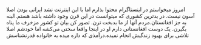 امروز میخواستم در اینستاگرام محتوا بذارم اما با این اینترنت نشد
ایرانی بودن اصلا آسون نیست. در بدترین کشوری که میتوانست در این قرن وجود داشته باشد هستم.البنه به جز افغانستان.مردم آنها از ما بدبخت ترن.
تصور کن بیان تو کشور مزخرف ما پناه بگیرن.
یک دوست افغانستانی دارم او در اینجا واقعا سختی می‌کشه 
اما خودشم اصلا تلاشی برای بهبود زندگیش انجام نمیده.درآمذی که داره میده به خانواده قدرنشناسش
